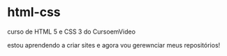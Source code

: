 # html-css
 curso de HTML 5 e CSS 3 do CursoemVideo

estou aprendendo a criar sites e agora vou gerewnciar meus repositórios!